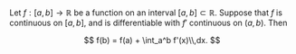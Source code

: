 Let $f: [a,b] \to \mathbb{R}$ be a function on 
an interval $[a,b] \subset \mathbb{R}$. Suppose 
that $f$ is continuous on $[a,b]$, and is differentiable with $f'$ 
continuous on $(a,b)$. Then

$$
f(b) = f(a) + \int_a^b f'(x)\\,dx.
$$
